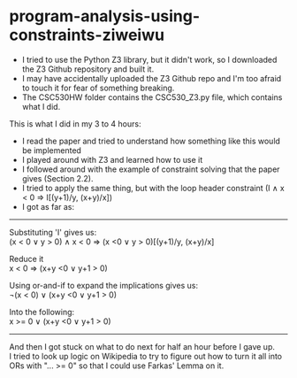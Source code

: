 # program-analysis-using-constraints-ziweiwu

* I tried to use the Python Z3 library, but it didn't work, so I downloaded the Z3 Github repository and built it. 
* I may have accidentally uploaded the Z3 Github repo and I'm too afraid to touch it for fear of something breaking.
* The CSC530HW folder contains the CSC530_Z3.py file, which contains what I did.

This is what I did in my 3 to 4 hours:
* I read the paper and tried to understand how something like this would be implemented
* I played around with Z3 and learned how to use it
* I followed around with the example of constraint solving that the paper gives (Section 2.2).
* I tried to apply the same thing, but with the loop header constraint (I ∧ x < 0 ⇒ I[(y+1)/y, (x+y)/x])
* I got as far as:

-----------------------------------
Substituting 'I' gives us:  
(x < 0 ∨ y > 0) ∧ x < 0 ⇒ (x <0 ∨ y > 0)[(y+1)/y, (x+y)/x]

Reduce it  
x < 0 ⇒ (x+y <0 ∨ y+1 > 0)

Using or-and-if to expand the implications gives us:  
¬(x < 0) ∨ (x+y <0 ∨ y+1 > 0)

Into the following:  
x >= 0 ∨ (x+y <0 ∨ y+1 > 0)

--------------------------------------

And then I got stuck on what to do next for half an hour before I gave up.  
I tried to look up logic on Wikipedia to try to figure out how to turn it all into ORs with "... >= 0" so that I could use Farkas' Lemma on it.  
